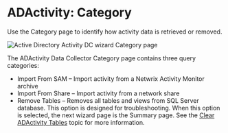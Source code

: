 # ADActivity: Category

Use the Category page to identify how activity data is retrieved or removed.

![Active Directory Activity DC wizard Category page](/img/versioned_docs/accessanalyzer_11.6/accessanalyzer/admin/datacollector/adinventory/category.webp)

The ADActivity Data Collector Category page contains three query categories:

- Import From SAM – Import activity from a Netwrix Activity Monitor archive
- Import From Share – Import activity from a network share
- Remove Tables – Removes all tables and views from SQL Server database. This option is designed for
  troubleshooting. When this option is selected, the next wizard page is the Summary page. See the
  [Clear ADActivity Tables](/docs/accessanalyzer/11.6/accessanalyzer/admin/datacollector/adactivity/cleartables.md)
  topic for more information.
